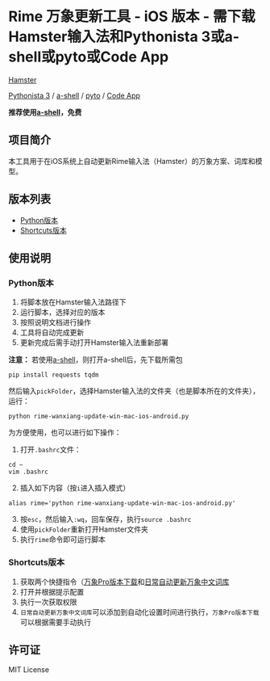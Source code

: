 # Rime 万象更新工具 - iOS 版本 - 需下载Hamster输入法和Pythonista 3或a-shell或pyto或Code App
[Hamster](https://apps.apple.com/us/app/%E4%BB%93%E8%BE%93%E5%85%A5%E6%B3%95/id6446617683)

[Pythonista 3](https://apps.apple.com/us/app/pythonista-3/id1085978097) / [a-shell](https://apps.apple.com/us/app/a-shell/id1473805438) / [pyto](https://apps.apple.com/us/app/pyto-ide/id1436650069) / [Code App](https://apps.apple.com/us/app/code-app/id1512938504)

**推荐使用[a-shell](https://apps.apple.com/us/app/a-shell/id1473805438)，免费**

## 项目简介

本工具用于在iOS系统上自动更新Rime输入法（Hamster）的万象方案、词库和模型。

## 版本列表

- [Python版本](../Python-全平台版本/README.md)
- [Shortcuts版本](./Shortcuts/README.md)

## 使用说明

### Python版本

1. 将脚本放在Hamster输入法路径下
2. 运行脚本，选择对应的版本
3. 按照说明文档进行操作
4. 工具将自动完成更新
5. 更新完成后需手动打开Hamster输入法重新部署

**注意：**
若使用[a-shell](https://apps.apple.com/us/app/a-shell/id1473805438)，则打开a-shell后，先下载所需包
```shell
pip install requests tqdm
```

然后输入`pickFolder`，选择Hamster输入法的文件夹（也是脚本所在的文件夹），运行：
```shell
python rime-wanxiang-update-win-mac-ios-android.py
```
为方便使用，也可以进行如下操作：
1. 打开`.bashrc`文件：
```shell
cd ~
vim .bashrc
```
2. 插入如下内容（按`i`进入插入模式）
```shell
alias rime='python rime-wanxiang-update-win-mac-ios-android.py'
```
3. 按`esc`，然后输入`:wq`，回车保存，执行`source .bashrc`
4. 使用`pickFolder`重新打开Hamster文件夹
5. 执行`rime`命令即可运行脚本


### Shortcuts版本
1. 获取两个快捷指令（[万象Pro版本下载](https://www.icloud.com/shortcuts/bef52137feac488fa4d5df18ebad99b6)和[日常自动更新万象中文词库](https://www.icloud.com/shortcuts/848c22b3de9a4affa7756ba2f2e2a5ab)
2. 打开并根据提示配置
3. 执行一次获取权限
4. `日常自动更新万象中文词库`可以添加到自动化设置时间进行执行，`万象Pro版本下载`可以根据需要手动执行

## 许可证

MIT License
